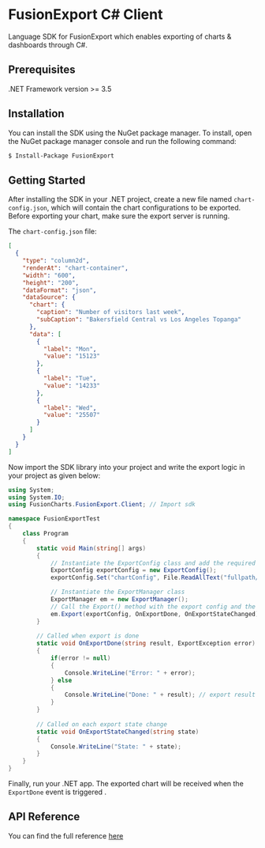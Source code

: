 # FusionExport C# Client

Language SDK for FusionExport which enables exporting of charts & dashboards through C#.

## Prerequisites

.NET Framework version >= 3.5

## Installation

You can install the SDK using the NuGet package manager. To install, open the NuGet package manager console and
run the following command:

```sh
$ Install-Package FusionExport
```

## Getting Started

After installing the SDK in your .NET project, create a new file named `chart-config.json`, 
which will contain the chart configurations to be exported. Before exporting your chart, make sure the export server is running.

The `chart-config.json` file:

```json
[
  {
    "type": "column2d",
    "renderAt": "chart-container",
    "width": "600",
    "height": "200",
    "dataFormat": "json",
    "dataSource": {
      "chart": {
        "caption": "Number of visitors last week",
        "subCaption": "Bakersfield Central vs Los Angeles Topanga"
      },
      "data": [
        {
          "label": "Mon",
          "value": "15123"
        },
        {
          "label": "Tue",
          "value": "14233"
        },
        {
          "label": "Wed",
          "value": "25507"
        }
      ]
    }
  }
]
```

Now import the SDK library into your project and write the export logic in your project as given below:

```csharp
using System;
using System.IO;
using FusionCharts.FusionExport.Client; // Import sdk

namespace FusionExportTest
{
    class Program
    {
        static void Main(string[] args)
        {
            // Instantiate the ExportConfig class and add the required configurations
            ExportConfig exportConfig = new ExportConfig();
            exportConfig.Set("chartConfig", File.ReadAllText("fullpath/of/chart-config.json"));

            // Instantiate the ExportManager class
            ExportManager em = new ExportManager();
            // Call the Export() method with the export config and the respective callbacks
            em.Export(exportConfig, OnExportDone, OnExportStateChanged);
        }
        
        // Called when export is done
        static void OnExportDone(string result, ExportException error)
        {
            if(error != null)
            {
                Console.WriteLine("Error: " + error);
            } else
            {   
                Console.WriteLine("Done: " + result); // export result
            }
        }
        
        // Called on each export state change
        static void OnExportStateChanged(string state)
        {
            Console.WriteLine("State: " + state);
        }
    }
}

```

Finally, run your .NET app. The exported chart will be received when the `ExportDone` event is triggered .

## API Reference

You can find the full reference [here](https://www.fusioncharts.com/dev/exporting-charts/using-fusionexport/sdk-api-reference/c-sharp.html)